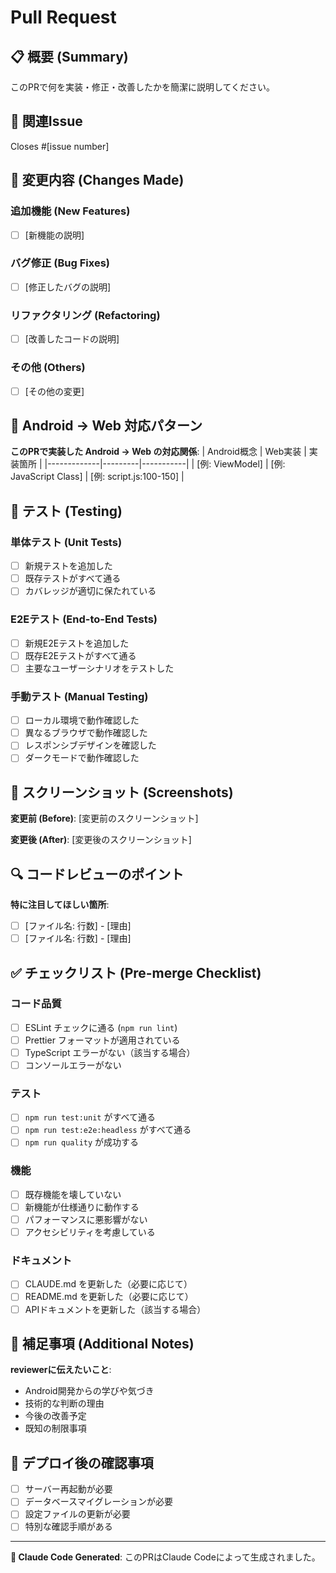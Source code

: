 # Pull Request

## 📋 概要 (Summary)
このPRで何を実装・修正・改善したかを簡潔に説明してください。

## 🎯 関連Issue
Closes #[issue number]

## 🔄 変更内容 (Changes Made)
### 追加機能 (New Features)
- [ ] [新機能の説明]

### バグ修正 (Bug Fixes)
- [ ] [修正したバグの説明]

### リファクタリング (Refactoring)
- [ ] [改善したコードの説明]

### その他 (Others)
- [ ] [その他の変更]

## 🎨 Android → Web 対応パターン
**このPRで実装した Android → Web の対応関係**:
| Android概念 | Web実装 | 実装箇所 |
|-------------|---------|-----------|
| [例: ViewModel] | [例: JavaScript Class] | [例: script.js:100-150] |

## 🧪 テスト (Testing)
### 単体テスト (Unit Tests)
- [ ] 新規テストを追加した
- [ ] 既存テストがすべて通る
- [ ] カバレッジが適切に保たれている

### E2Eテスト (End-to-End Tests)  
- [ ] 新規E2Eテストを追加した
- [ ] 既存E2Eテストがすべて通る
- [ ] 主要なユーザーシナリオをテストした

### 手動テスト (Manual Testing)
- [ ] ローカル環境で動作確認した
- [ ] 異なるブラウザで動作確認した
- [ ] レスポンシブデザインを確認した
- [ ] ダークモードで動作確認した

## 📸 スクリーンショット (Screenshots)
**変更前 (Before)**:
[変更前のスクリーンショット]

**変更後 (After)**:
[変更後のスクリーンショット]

## 🔍 コードレビューのポイント
**特に注目してほしい箇所**:
- [ ] [ファイル名: 行数] - [理由]
- [ ] [ファイル名: 行数] - [理由]

## ✅ チェックリスト (Pre-merge Checklist)
### コード品質
- [ ] ESLint チェックに通る (`npm run lint`)
- [ ] Prettier フォーマットが適用されている
- [ ] TypeScript エラーがない（該当する場合）
- [ ] コンソールエラーがない

### テスト
- [ ] `npm run test:unit` がすべて通る
- [ ] `npm run test:e2e:headless` がすべて通る
- [ ] `npm run quality` が成功する

### 機能
- [ ] 既存機能を壊していない
- [ ] 新機能が仕様通りに動作する
- [ ] パフォーマンスに悪影響がない
- [ ] アクセシビリティを考慮している

### ドキュメント
- [ ] CLAUDE.md を更新した（必要に応じて）
- [ ] README.md を更新した（必要に応じて）
- [ ] APIドキュメントを更新した（該当する場合）

## 📝 補足事項 (Additional Notes)
**reviewerに伝えたいこと**:
- Android開発からの学びや気づき
- 技術的な判断の理由
- 今後の改善予定
- 既知の制限事項

## 🚀 デプロイ後の確認事項
- [ ] サーバー再起動が必要
- [ ] データベースマイグレーションが必要
- [ ] 設定ファイルの更新が必要
- [ ] 特別な確認手順がある

---
**🤖 Claude Code Generated**: このPRはClaude Codeによって生成されました。